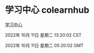 # 学习中心 colearnhub
[学习中心](http://27.19.33.125:56308/colearnhub/)

2022年 10月 11日 星期二 13:20:02 CST

2022年 10月 11日 星期二 05:20:02 GMT
